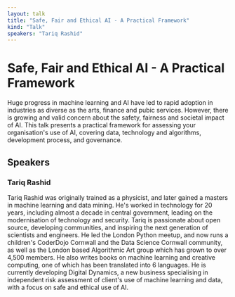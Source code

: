 ```yaml
---
layout: talk
title: "Safe, Fair and Ethical AI - A Practical Framework"
kind: "Talk"
speakers: "Tariq Rashid"
---
```


# Safe, Fair and Ethical AI - A Practical Framework

Huge progress in machine learning and AI have led to rapid adoption in industries as diverse as the arts, finance and pubic services. However, there is growing and valid concern about the safety, fairness and societal impact of AI. This talk presents a practical framework for assessing your organisation's use of AI, covering data, technology and algorithms, development process, and governance.

## Speakers

### Tariq Rashid

Tariq Rashid was originally trained as a physicist, and later gained a masters in machine learning and data mining. He's worked in technology for 20 years, including almost a decade in central government, leading on the modernisation of technology and security. Tariq is passionate about open source, developing communities, and inspiring the next generation of scientists and engineers. He led the London Python meetup, and now runs a children's CoderDojo Cornwall and the Data Science Cornwall community, as well as the London based Algorithmic Art group which has grown to over 4,500 members. He also writes books on machine learning and creative computing, one of which has been translated into 6 languages. He is currently developing Digital Dynamics, a new business specialising in independent risk assessment of client's use of machine learning and data, with a focus on safe and ethical use of AI.
